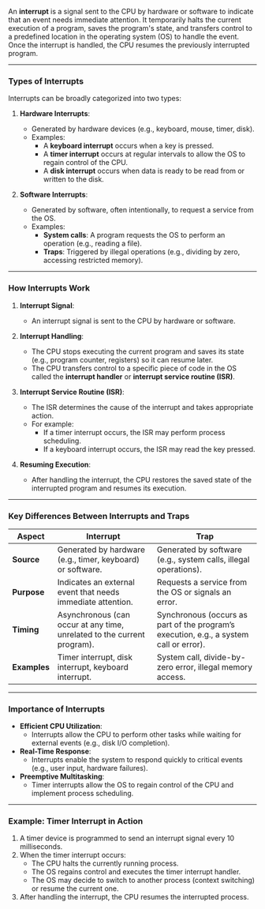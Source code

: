 An **interrupt** is a signal sent to the CPU by hardware or software to indicate that an event needs immediate attention. It temporarily halts the current execution of a program, saves the program's state, and transfers control to a predefined location in the operating system (OS) to handle the event. Once the interrupt is handled, the CPU resumes the previously interrupted program.

---

### Types of Interrupts

Interrupts can be broadly categorized into two types:

1. **Hardware Interrupts**:
    
    - Generated by hardware devices (e.g., keyboard, mouse, timer, disk).
    - Examples:
        - A **keyboard interrupt** occurs when a key is pressed.
        - A **timer interrupt** occurs at regular intervals to allow the OS to regain control of the CPU.
        - A **disk interrupt** occurs when data is ready to be read from or written to the disk.
2. **Software Interrupts**:
    
    - Generated by software, often intentionally, to request a service from the OS.
    - Examples:
        - **System calls**: A program requests the OS to perform an operation (e.g., reading a file).
        - **Traps**: Triggered by illegal operations (e.g., dividing by zero, accessing restricted memory).

---

### How Interrupts Work

1. **Interrupt Signal**:
    
    - An interrupt signal is sent to the CPU by hardware or software.
2. **Interrupt Handling**:
    
    - The CPU stops executing the current program and saves its state (e.g., program counter, registers) so it can resume later.
    - The CPU transfers control to a specific piece of code in the OS called the **interrupt handler** or **interrupt service routine (ISR)**.
3. **Interrupt Service Routine (ISR)**:
    
    - The ISR determines the cause of the interrupt and takes appropriate action.
    - For example:
        - If a timer interrupt occurs, the ISR may perform process scheduling.
        - If a keyboard interrupt occurs, the ISR may read the key pressed.
4. **Resuming Execution**:
    
    - After handling the interrupt, the CPU restores the saved state of the interrupted program and resumes its execution.

---

### Key Differences Between Interrupts and Traps

|**Aspect**|**Interrupt**|**Trap**|
|---|---|---|
|**Source**|Generated by hardware (e.g., timer, keyboard) or software.|Generated by software (e.g., system calls, illegal operations).|
|**Purpose**|Indicates an external event that needs immediate attention.|Requests a service from the OS or signals an error.|
|**Timing**|Asynchronous (can occur at any time, unrelated to the current program).|Synchronous (occurs as part of the program’s execution, e.g., a system call or error).|
|**Examples**|Timer interrupt, disk interrupt, keyboard interrupt.|System call, divide-by-zero error, illegal memory access.|

---

### Importance of Interrupts

- **Efficient CPU Utilization**:
    - Interrupts allow the CPU to perform other tasks while waiting for external events (e.g., disk I/O completion).
- **Real-Time Response**:
    - Interrupts enable the system to respond quickly to critical events (e.g., user input, hardware failures).
- **Preemptive Multitasking**:
    - Timer interrupts allow the OS to regain control of the CPU and implement process scheduling.

---

### Example: Timer Interrupt in Action

1. A timer device is programmed to send an interrupt signal every 10 milliseconds.
2. When the timer interrupt occurs:
    - The CPU halts the currently running process.
    - The OS regains control and executes the timer interrupt handler.
    - The OS may decide to switch to another process (context switching) or resume the current one.
3. After handling the interrupt, the CPU resumes the interrupted process.